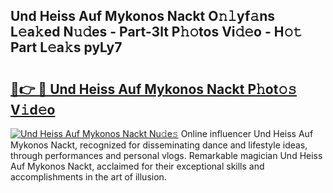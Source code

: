 ## Und Heiss Auf Mykonos Nackt O𝚗𝚕yf𝚊ns L𝚎a𝚔ed N𝚞𝚍es - Part-3lt P𝚑𝚘tos Vi𝚍𝚎o - H𝚘𝚝 Part L𝚎a𝚔s pyLy7

# <h2><a href="http://kf3ccw.oniu.top/?m=Und+Heiss+Auf+Mykonos+Nackt">🔗👉 🔴 Und Heiss Auf Mykonos Nackt P𝚑ot𝚘𝚜 V𝚒d𝚎o</a></h2>

[![Und Heiss Auf Mykonos Nackt Nu𝚍e𝚜](https://i.imgur.com/0qMVB7G.gif)](http://kf3ccw.oniu.top/?m=Und+Heiss+Auf+Mykonos+Nackt)
Online influencer Und Heiss Auf Mykonos Nackt, recognized for disseminating dance and lifestyle ideas, through performances and personal vlogs. Remarkable magician Und Heiss Auf Mykonos Nackt, acclaimed for their exceptional skills and accomplishments in the art of illusion.  
